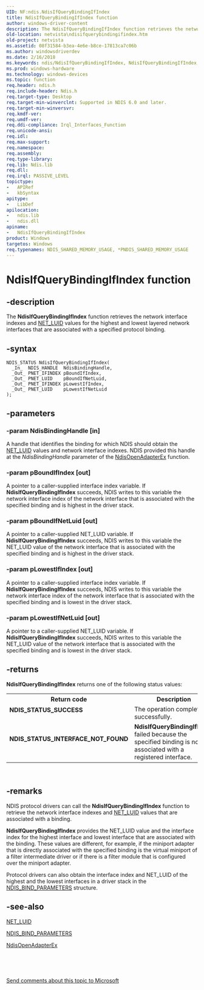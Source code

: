 ```yaml
---
UID: NF:ndis.NdisIfQueryBindingIfIndex
title: NdisIfQueryBindingIfIndex function
author: windows-driver-content
description: The NdisIfQueryBindingIfIndex function retrieves the network interface indexes and NET_LUID values for the highest and lowest layered network interfaces that are associated with a specified protocol binding.
old-location: netvista\ndisifquerybindingifindex.htm
old-project: netvista
ms.assetid: 08f31584-b3ea-4e6e-b8ce-17813ca7c06b
ms.author: windowsdriverdev
ms.date: 2/16/2018
ms.keywords: ndis/NdisIfQueryBindingIfIndex, NdisIfQueryBindingIfIndex, NdisIfQueryBindingIfIndex function [Network Drivers Starting with Windows Vista], netvista.ndisifquerybindingifindex, net_if_functions_ref_eacdb959-2a12-4688-9e83-7454c579e2d3.xml
ms.prod: windows-hardware
ms.technology: windows-devices
ms.topic: function
req.header: ndis.h
req.include-header: Ndis.h
req.target-type: Desktop
req.target-min-winverclnt: Supported in NDIS 6.0 and later.
req.target-min-winversvr: 
req.kmdf-ver: 
req.umdf-ver: 
req.ddi-compliance: Irql_Interfaces_Function
req.unicode-ansi: 
req.idl: 
req.max-support: 
req.namespace: 
req.assembly: 
req.type-library: 
req.lib: Ndis.lib
req.dll: 
req.irql: PASSIVE_LEVEL
topictype:
-	APIRef
-	kbSyntax
apitype:
-	LibDef
apilocation:
-	ndis.lib
-	ndis.dll
apiname:
-	NdisIfQueryBindingIfIndex
product: Windows
targetos: Windows
req.typenames: NDIS_SHARED_MEMORY_USAGE, *PNDIS_SHARED_MEMORY_USAGE
---
```


# NdisIfQueryBindingIfIndex function


## -description


The 
  <b>NdisIfQueryBindingIfIndex</b> function retrieves the network interface indexes and 
  <a href="https://msdn.microsoft.com/library/windows/hardware/ff568747">NET_LUID</a> values for the highest and lowest layered
  network interfaces that are associated with a specified protocol binding.


## -syntax


````
NDIS_STATUS NdisIfQueryBindingIfIndex(
  _In_  NDIS_HANDLE  NdisBindingHandle,
  _Out_ PNET_IFINDEX pBoundIfIndex,
  _Out_ PNET_LUID    pBoundIfNetLuid,
  _Out_ PNET_IFINDEX pLowestIfIndex,
  _Out_ PNET_LUID    pLowestIfNetLuid
);
````


## -parameters




### -param NdisBindingHandle [in]

A handle that identifies the binding for which NDIS should obtain the 
     <a href="https://msdn.microsoft.com/library/windows/hardware/ff568747">NET_LUID</a> values and network interface indexes.
     NDIS provided this handle at the 
     <i>NdisBindingHandle</i> parameter of the 
     <a href="..\ndis\nf-ndis-ndisopenadapterex.md">NdisOpenAdapterEx</a> function.


### -param pBoundIfIndex [out]

A pointer to a caller-supplied interface index variable. If 
     <b>NdisIfQueryBindingIfIndex</b> succeeds, NDIS writes to this variable the network interface index of
     the network interface that is associated with the specified binding and is highest in the driver
     stack.


### -param pBoundIfNetLuid [out]

A pointer to a caller-supplied NET_LUID variable. If 
     <b>NdisIfQueryBindingIfIndex</b> succeeds, NDIS writes to this variable the NET_LUID value of the network
     interface that is associated with the specified binding and is highest in the driver stack.


### -param pLowestIfIndex [out]

A pointer to a caller-supplied interface index variable. If 
     <b>NdisIfQueryBindingIfIndex</b> succeeds, NDIS writes to this variable the network interface index of
     the network interface that is associated with the specified binding and is lowest in the driver
     stack.


### -param pLowestIfNetLuid [out]

A pointer to a caller-supplied NET_LUID variable. If 
     <b>NdisIfQueryBindingIfIndex</b> succeeds, NDIS writes to this variable the NET_LUID value of the network
     interface that is associated with the specified binding and is lowest in the driver stack.


## -returns



<b>NdisIfQueryBindingIfIndex</b> returns one of the following status values:

<table>
<tr>
<th>Return code</th>
<th>Description</th>
</tr>
<tr>
<td width="40%">
<dl>
<dt><b>NDIS_STATUS_SUCCESS</b></dt>
</dl>
</td>
<td width="60%">
The operation completed successfully.

</td>
</tr>
<tr>
<td width="40%">
<dl>
<dt><b>NDIS_STATUS_INTERFACE_NOT_FOUND</b></dt>
</dl>
</td>
<td width="60%">
<b>NdisIfQueryBindingIfIndex</b> failed because the specified binding is not
       associated with a registered interface.

</td>
</tr>
</table>
 




## -remarks



NDIS protocol drivers can call the 
    <b>NdisIfQueryBindingIfIndex</b> function to retrieve the network interface indexes and 
    <a href="https://msdn.microsoft.com/library/windows/hardware/ff568747">NET_LUID</a> values that are associated with a
    binding.

<b>NdisIfQueryBindingIfIndex</b> provides the NET_LUID value and the interface index for the highest
    interface and lowest interface that are associated with the binding. These values are different, for
    example, if the miniport adapter that is directly associated with the specified binding is the virtual
    miniport of a filter intermediate driver or if there is a filter module that is configured over the
    miniport adapter.

Protocol drivers can also obtain the interface index and NET_LUID of the highest and the lowest
    interfaces in a driver stack in the 
    <a href="..\ndis\ns-ndis-_ndis_bind_parameters.md">NDIS_BIND_PARAMETERS</a> structure.




## -see-also

<a href="https://msdn.microsoft.com/library/windows/hardware/ff568747">NET_LUID</a>



<a href="..\ndis\ns-ndis-_ndis_bind_parameters.md">NDIS_BIND_PARAMETERS</a>



<a href="..\ndis\nf-ndis-ndisopenadapterex.md">NdisOpenAdapterEx</a>



 

 

<a href="mailto:wsddocfb@microsoft.com?subject=Documentation%20feedback [netvista\netvista]:%20NdisIfQueryBindingIfIndex function%20 RELEASE:%20(2/16/2018)&amp;body=%0A%0APRIVACY STATEMENT%0A%0AWe use your feedback to improve the documentation. We don't use your email address for any other purpose, and we'll remove your email address from our system after the issue that you're reporting is fixed. While we're working to fix this issue, we might send you an email message to ask for more info. Later, we might also send you an email message to let you know that we've addressed your feedback.%0A%0AFor more info about Microsoft's privacy policy, see http://privacy.microsoft.com/en-us/default.aspx." title="Send comments about this topic to Microsoft">Send comments about this topic to Microsoft</a>

